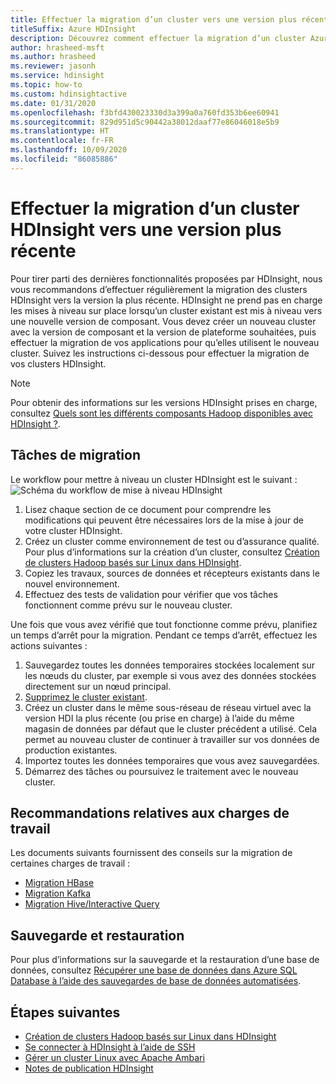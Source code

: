 ```yaml
---
title: Effectuer la migration d’un cluster vers une version plus récente
titleSuffix: Azure HDInsight
description: Découvrez comment effectuer la migration d’un cluster Azure HDInsight vers une version plus récente.
author: hrasheed-msft
ms.author: hrasheed
ms.reviewer: jasonh
ms.service: hdinsight
ms.topic: how-to
ms.custom: hdinsightactive
ms.date: 01/31/2020
ms.openlocfilehash: f3bfd430023330d3a399a0a760fd353b6ee60941
ms.sourcegitcommit: 829d951d5c90442a38012daaf77e86046018e5b9
ms.translationtype: HT
ms.contentlocale: fr-FR
ms.lasthandoff: 10/09/2020
ms.locfileid: "86085886"
---
```

# <a name="migrate-hdinsight-cluster-to-a-newer-version"></a>Effectuer la migration d’un cluster HDInsight vers une version plus récente

Pour tirer parti des dernières fonctionnalités proposées par HDInsight, nous vous recommandons d’effectuer régulièrement la migration des clusters HDInsight vers la version la plus récente. HDInsight ne prend pas en charge les mises à niveau sur place lorsqu’un cluster existant est mis à niveau vers une nouvelle version de composant. Vous devez créer un nouveau cluster avec la version de composant et la version de plateforme souhaitées, puis effectuer la migration de vos applications pour qu’elles utilisent le nouveau cluster. Suivez les instructions ci-dessous pour effectuer la migration de vos clusters HDInsight.

> [!NOTE]  
> Pour obtenir des informations sur les versions HDInsight prises en charge, consultez [Quels sont les différents composants Hadoop disponibles avec HDInsight ?](hdinsight-component-versioning.md#supported-hdinsight-versions).

## <a name="migration-tasks"></a>Tâches de migration

Le workflow pour mettre à niveau un cluster HDInsight est le suivant :
![Schéma du workflow de mise à niveau HDInsight](./media/hdinsight-upgrade-cluster/upgrade-workflow-diagram.png)

1. Lisez chaque section de ce document pour comprendre les modifications qui peuvent être nécessaires lors de la mise à jour de votre cluster HDInsight.
2. Créez un cluster comme environnement de test ou d’assurance qualité. Pour plus d’informations sur la création d’un cluster, consultez [Création de clusters Hadoop basés sur Linux dans HDInsight](hdinsight-hadoop-provision-linux-clusters.md).
3. Copiez les travaux, sources de données et récepteurs existants dans le nouvel environnement.
4. Effectuez des tests de validation pour vérifier que vos tâches fonctionnent comme prévu sur le nouveau cluster.

Une fois que vous avez vérifié que tout fonctionne comme prévu, planifiez un temps d’arrêt pour la migration. Pendant ce temps d’arrêt, effectuez les actions suivantes :

1. Sauvegardez toutes les données temporaires stockées localement sur les nœuds du cluster, par exemple si vous avez des données stockées directement sur un nœud principal.
1. [Supprimez le cluster existant](./hdinsight-delete-cluster.md).
1. Créez un cluster dans le même sous-réseau de réseau virtuel avec la version HDI la plus récente (ou prise en charge) à l’aide du même magasin de données par défaut que le cluster précédent a utilisé. Cela permet au nouveau cluster de continuer à travailler sur vos données de production existantes.
1. Importez toutes les données temporaires que vous avez sauvegardées.
1. Démarrez des tâches ou poursuivez le traitement avec le nouveau cluster.

## <a name="workload-specific-guidance"></a>Recommandations relatives aux charges de travail

Les documents suivants fournissent des conseils sur la migration de certaines charges de travail :

* [Migration HBase](./hbase/apache-hbase-migrate-new-version.md)
* [Migration Kafka](./kafka/migrate-versions.md)
* [Migration Hive/Interactive Query](./interactive-query/apache-hive-migrate-workloads.md)

## <a name="backup-and-restore"></a>Sauvegarde et restauration

Pour plus d’informations sur la sauvegarde et la restauration d’une base de données, consultez [Récupérer une base de données dans Azure SQL Database à l’aide des sauvegardes de base de données automatisées](../azure-sql/database/recovery-using-backups.md).

## <a name="next-steps"></a>Étapes suivantes

* [Création de clusters Hadoop basés sur Linux dans HDInsight](hdinsight-hadoop-provision-linux-clusters.md)
* [Se connecter à HDInsight à l’aide de SSH](hdinsight-hadoop-linux-use-ssh-unix.md)
* [Gérer un cluster Linux avec Apache Ambari](hdinsight-hadoop-manage-ambari.md)
* [Notes de publication HDInsight](./hdinsight-version-release.md)
